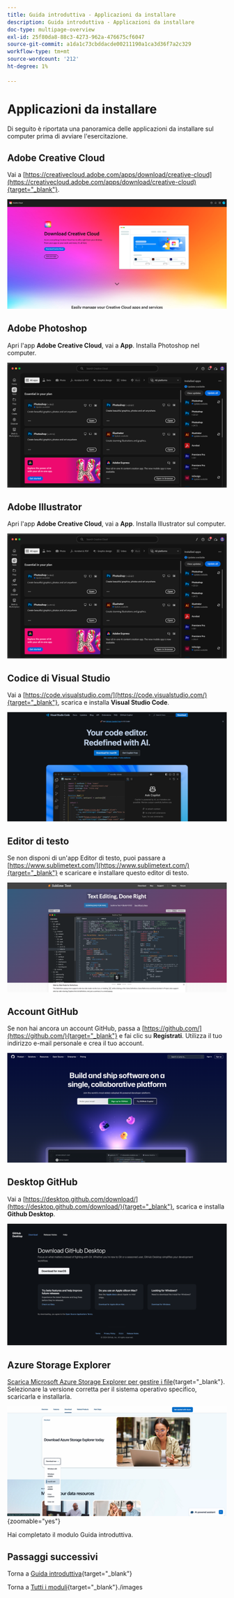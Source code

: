 ```yaml
---
title: Guida introduttiva - Applicazioni da installare
description: Guida introduttiva - Applicazioni da installare
doc-type: multipage-overview
exl-id: 25f80da8-88c3-4273-962a-476675cf6047
source-git-commit: a1da1c73cbddacde00211190a1ca3d36f7a2c329
workflow-type: tm+mt
source-wordcount: '212'
ht-degree: 1%

---
```


# Applicazioni da installare

Di seguito è riportata una panoramica delle applicazioni da installare sul computer prima di avviare l&#39;esercitazione.

## Adobe Creative Cloud

Vai a [https://creativecloud.adobe.com/apps/download/creative-cloud](https://creativecloud.adobe.com/apps/download/creative-cloud){target="_blank"}.

![Nuova integrazione Adobe I/O](./images/cc.png)

## Adobe Photoshop

Apri l&#39;app **Adobe Creative Cloud**, vai a **App**. Installa Photoshop nel computer.

![Nuova integrazione Adobe I/O](./images/psd.png)

## Adobe Illustrator

Apri l&#39;app **Adobe Creative Cloud**, vai a **App**. Installa Illustrator sul computer.

![Nuova integrazione Adobe I/O](./images/psd.png)

## Codice di Visual Studio

Vai a [https://code.visualstudio.com/](https://code.visualstudio.com/){target="_blank"}, scarica e installa **Visual Studio Code**.

![Blocca](./images/vsc1.png)

## Editor di testo

Se non disponi di un&#39;app Editor di testo, puoi passare a [https://www.sublimetext.com/](https://www.sublimetext.com/){target="_blank"} e scaricare e installare questo editor di testo.

![Blocca](./images/text1.png)

## Account GitHub

Se non hai ancora un account GitHub, passa a [https://github.com/](https://github.com/){target="_blank"} e fai clic su **Registrati**. Utilizza il tuo indirizzo e-mail personale e crea il tuo account.

![Blocca](./images/git.png)

## Desktop GitHub

Vai a [https://desktop.github.com/download/](https://desktop.github.com/download/){target="_blank"}, scarica e installa **Github Desktop**.

![Blocca](./images/block1.png)

## Azure Storage Explorer

[Scarica Microsoft Azure Storage Explorer per gestire i file](https://azure.microsoft.com/en-us/products/storage/storage-explorer#Download-4){target="_blank"}. Selezionare la versione corretta per il sistema operativo specifico, scaricarla e installarla.

![Archiviazione Azure](./images/az10.png){zoomable="yes"}

Hai completato il modulo Guida introduttiva.

## Passaggi successivi

Torna a [Guida introduttiva](./getting-started.md){target="_blank"}

Torna a [Tutti i moduli](./../../../overview.md){target="_blank"}./images
